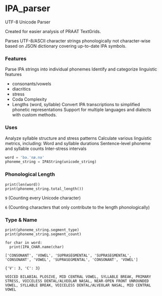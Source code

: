 # IPA_parser
UTF-8 Unicode Parser

Created for easier analysis of PRAAT TextGrids.


Parses UTF-8/ASCII character strings phonologically not character-wise based on JSON dictionary covering up-to-date IPA symbols.


### Features
Parse IPA strings into individual phonemes
Identify and categorize linguistic features 
  - consonants/vowels
  - diacritics
  - stress
  - Coda Complexity
  - Lengths (word, syllable)
Convert IPA transcriptions to simplified phonetic representations
Support for multiple languages and dialects with custom methods.

### Uses
Analyze syllable structure and stress patterns
Calculate various linguistic metrics, including:
Word and syllable durations
Sentence-level phoneme and syllable counts
Inter-stress intervals

```python
word = 'bə.ˈnæ.nə'
phoneme_string = IPAString(unicode_string)
```
### Phonological Length
```
print(len(word)) 
print(phoneme_string.total_length()) 
```
  `9` (Counting every Unicode character)
  
  `6` (Counting characters that only contribute to the length phonologically)

### Type & Name
```
print(phoneme_string.segment_type)
print(phoneme_string.segment_count)

for char in word:
  print(IPA_CHAR.name(char)
```
`['CONSONANT', 'VOWEL', 'SUPRASEGMENTAL', 'SUPRASEGMENTAL', 'CONSONANT', 'VOWEL', 'SUPRASEGMENTAL', 'CONSONANT', 'VOWEL']`

`{'V': 3, 'C': 3}`

`VOICED BILABIAL PLOSIVE,
MID CENTRAL VOWEL,
SYLLABLE BREAK,
PRIMARY STRESS,
VOICELESS DENTAL/ALVEOLAR NASAL,
NEAR-OPEN FRONT UNROUNDED VOWEL,
SYLLABLE BREAK,
VOICELESS DENTAL/ALVEOLAR NASAL,
MID CENTRAL VOWEL`

